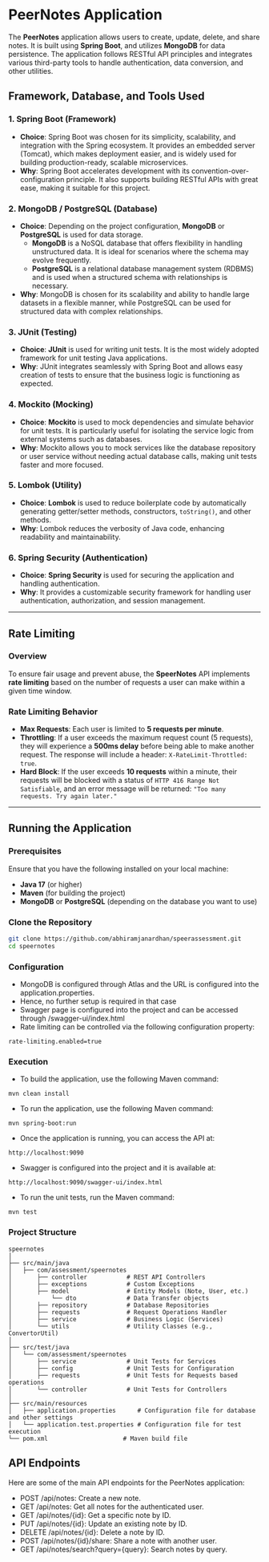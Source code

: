 # PeerNotes Application

The **PeerNotes** application allows users to create, update, delete, and share notes. It is built using **Spring Boot**, and utilizes **MongoDB** for data persistence. The application follows RESTful API principles and integrates various third-party tools to handle authentication, data conversion, and other utilities.

## Framework, Database, and Tools Used

### 1. **Spring Boot (Framework)**
- **Choice**: Spring Boot was chosen for its simplicity, scalability, and integration with the Spring ecosystem. It provides an embedded server (Tomcat), which makes deployment easier, and is widely used for building production-ready, scalable microservices.
- **Why**: Spring Boot accelerates development with its convention-over-configuration principle. It also supports building RESTful APIs with great ease, making it suitable for this project.

### 2. **MongoDB / PostgreSQL (Database)**
- **Choice**: Depending on the project configuration, **MongoDB** or **PostgreSQL** is used for data storage.
    - **MongoDB** is a NoSQL database that offers flexibility in handling unstructured data. It is ideal for scenarios where the schema may evolve frequently.
    - **PostgreSQL** is a relational database management system (RDBMS) and is used when a structured schema with relationships is necessary.
- **Why**: MongoDB is chosen for its scalability and ability to handle large datasets in a flexible manner, while PostgreSQL can be used for structured data with complex relationships.

### 3. **JUnit (Testing)**
- **Choice**: **JUnit** is used for writing unit tests. It is the most widely adopted framework for unit testing Java applications.
- **Why**: JUnit integrates seamlessly with Spring Boot and allows easy creation of tests to ensure that the business logic is functioning as expected.

### 4. **Mockito (Mocking)**
- **Choice**: **Mockito** is used to mock dependencies and simulate behavior for unit tests. It is particularly useful for isolating the service logic from external systems such as databases.
- **Why**: Mockito allows you to mock services like the database repository or user service without needing actual database calls, making unit tests faster and more focused.

### 5. **Lombok (Utility)**
- **Choice**: **Lombok** is used to reduce boilerplate code by automatically generating getter/setter methods, constructors, `toString()`, and other methods.
- **Why**: Lombok reduces the verbosity of Java code, enhancing readability and maintainability.

### 6. **Spring Security (Authentication)**
- **Choice**: **Spring Security** is used for securing the application and handling authentication.
- **Why**: It provides a customizable security framework for handling user authentication, authorization, and session management.

---

## Rate Limiting

### Overview
To ensure fair usage and prevent abuse, the **SpeerNotes** API implements **rate limiting** based on the number of requests a user can make within a given time window.

### Rate Limiting Behavior
- **Max Requests**: Each user is limited to **5 requests per minute**.
- **Throttling**: If a user exceeds the maximum request count (5 requests), they will experience a **500ms delay** before being able to make another request. The response will include a header: `X-RateLimit-Throttled: true`.
- **Hard Block**: If the user exceeds **10 requests** within a minute, their requests will be blocked with a status of `HTTP 416 Range Not Satisfiable`, and an error message will be returned: `"Too many requests. Try again later."`

---

## Running the Application

### Prerequisites
Ensure that you have the following installed on your local machine:
- **Java 17** (or higher)
- **Maven** (for building the project)
- **MongoDB** or **PostgreSQL** (depending on the database you want to use)

### Clone the Repository
```bash
git clone https://github.com/abhiramjanardhan/speerassessment.git
cd speernotes
```

### Configuration

- MongoDB is configured through Atlas and the URL is configured into the application.properties.
- Hence, no further setup is required in that case
- Swagger page is configured into the project and can be accessed through /swagger-ui/index.html
- Rate limiting can be controlled via the following configuration property:
```properties
rate-limiting.enabled=true
```

### Execution

- To build the application, use the following Maven command:
```agsl
mvn clean install
```
- To run the application, use the following Maven command:
```agsl
mvn spring-boot:run
```
- Once the application is running, you can access the API at:
```
http://localhost:9090
```
- Swagger is configured into the project and it is available at:
```agsl
http://localhost:9090/swagger-ui/index.html
```
- To run the unit tests, run the Maven command:
```agsl
mvn test
```

### Project Structure

```agsl
speernotes
│
├── src/main/java
│   ├── com/assessment/speernotes
│       ├── controller           # REST API Controllers
│       ├── exceptions           # Custom Exceptions
│       ├── model                # Entity Models (Note, User, etc.)
│           └── dto              # Data Transfer objects 
│       ├── repository           # Database Repositories
│       ├── requests             # Request Operations Handler
│       ├── service              # Business Logic (Services)
│       └── utils                # Utility Classes (e.g., ConvertorUtil)
│
├── src/test/java
│   └── com/assessment/speernotes
│       ├── service              # Unit Tests for Services
│       ├── config               # Unit Tests for Configuration
│       ├── requests             # Unit Tests for Requests based operations
│       └── controller           # Unit Tests for Controllers
│
├── src/main/resources
│   ├── application.properties      # Configuration file for database and other settings
│   └── application.test.properties # Configuration file for test execution
└── pom.xml                     # Maven build file
```

## API Endpoints

Here are some of the main API endpoints for the PeerNotes application:

- POST /api/notes: Create a new note.
- GET /api/notes: Get all notes for the authenticated user.
- GET /api/notes/{id}: Get a specific note by ID.
- PUT /api/notes/{id}: Update an existing note by ID.
- DELETE /api/notes/{id}: Delete a note by ID.
- POST /api/notes/{id}/share: Share a note with another user.
- GET /api/notes/search?query={query}: Search notes by query.